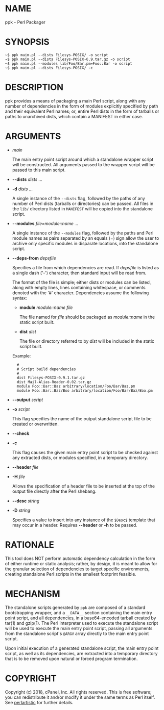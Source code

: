 # NAME

ppk - Perl Packager

# SYNOPSIS

    ~$ ppk main.pl --dists Filesys-POSIX/ -o script
    ~$ ppk main.pl --dists Filesys-POSIX-0.9.tar.gz -o script
    ~$ ppk main.pl --modules lib/Foo/Bar.pm=Foo::Bar -o script
    ~$ ppk main.pl --dists Filesys-POSIX/ -c

# DESCRIPTION

ppk provides a means of packaging a main Perl script, along with any number
of dependencies in the form of modules explicitly specified by path and their
equivalent Perl names; or, entire Perl dists in the form of tarballs or paths
to unarchived dists, which contain a MANIFEST in either case.

# ARGUMENTS

- _main_

    The main entry point script around which a standalone wrapper script will be
    constructed.  All arguments passed to the wrapper script will be passed to this
    main script.

- **--dists** _dists ..._
- **-d** _dists ..._

    A single instance of the `--dists` flag, followed by the paths of any number
    of Perl dists (tarballs or directories) can be passed.  All files in the
    `lib/` directory listed in `MANIFEST` will be copied into the standalone
    script.

- **--modules** _file=module::name ..._

    A single instance of the `--modules` flag, followed by the paths and Perl
    module names as pairs separated by an equals (=) sign allow the user to archive
    only specific modules in disparate locations, into the standalone script.

- **--deps-from** _depsfile_

    Specifies a file from which dependencies are read.  If _depsfile_ is listed as
    a single dash ('-') character, then standard input will be read from.

    The format of the file is simple; either dists or modules can be listed, along
    with empty lines, lines containing whitespace, or comments denoted with the '#'
    character.  Dependencies assume the following syntax:

    - **module** _module::name_ _file_

        The file named for _file_ should be packaged as _module::name_ in the static
        script built.

    - **dist** _dist_

        The file or directory referred to by _dist_ will be included in the static
        script built.

    Example:

        #
        # Script build dependencies
        #
        dist Filesys-POSIX-0.9.1.tar.gz
        dist Mail-Alias-Reader-0.02.tar.gz
        module Foo::Bar::Baz arbitrary/location/Foo/Bar/Baz.pm
        module Foo::Bar::Baz/Boo arbitrary/location/Foo/Bar/Baz/Boo.pm

- **--output** _script_
- **-o** _script_

    This flag specifies the name of the output standalone script file to be created
    or overwritten.

- **--check**
- **-c**

    This flag causes the given main entry point script to be checked against any
    extracted dists, or modules specified, in a temporary directory.

- **--header** _file_
- **-H** _file_

    Allows the specification of a header file to be inserted at the top of the
    output file directly after the Perl shebang.

- **--desc** _string_
- **-D** _string_

    Specifies a value to insert into any instance of the `$Desc$` template that
    may occur in a header.  Requires **--header** or **-h** to be passed.

# RATIONALE

This tool does NOT perform automatic dependency calculation in the form of
either runtime or static analysis; rather, by design, it is meant to allow
for the granular selection of dependencies to target specific environments,
creating standalone Perl scripts in the smallest footprint feasible.

# MECHANISM

The standalone scripts generated by `ppk` are composed of a standard
bootstrapping wrapper, and a `__DATA__` section containing the main entry
point script, and all dependencies, in a base64-encoded tarball created by
tar(1) and gzip(1).  The Perl interpreter used to execute the standalone
script will be used to execute the main entry point script, passing all
arguments from the standalone script's `@ARGV` array directly to the
main entry point script.

Upon initial execution of a generated standalone script, the main entry point
script, as well as its dependencies, are extracted into a temporary directory
that is to be removed upon natural or forced program termination.

# COPYRIGHT

Copyright (c) 2018, cPanel, Inc.  All rights reserved.  This is free software;
you can redistribute it and/or modify it under the same terms as Perl itself.
See [perlartistic](https://metacpan.org/pod/perlartistic) for further details.
